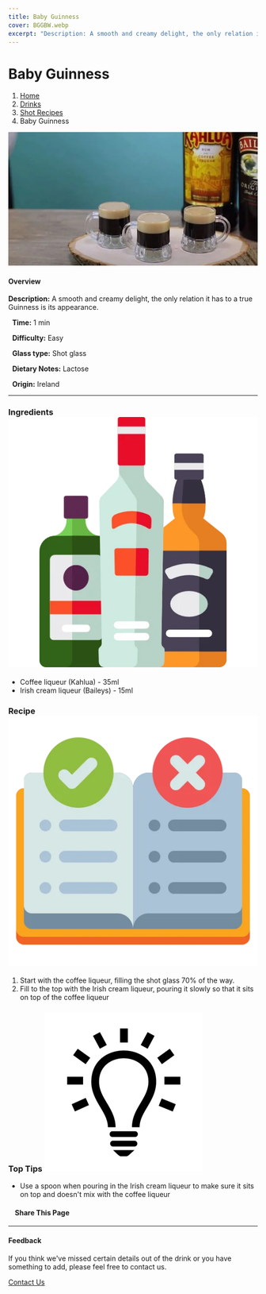 ```yaml
---
title: Baby Guinness
cover: BGGBW.webp
excerpt: "Description: A smooth and creamy delight, the only relation it has to a true Guinness is its appearance."
---
```


# Baby Guinness

1.  [Home](/)
2.  [Drinks](drinks)
3.  [Shot Recipes](drinks/shotrecipes)
4.  Baby Guinness

![](/images/babyguinness.webp)

#### Overview

**Description:** A smooth and creamy delight, the only relation it has to a true Guinness is its appearance.

  **Time:** 1 min

  **Difficulty:** Easy

  **Glass type:** Shot glass

  **Dietary Notes:** Lactose

  **Origin:** Ireland

* * *

### Ingredients ![target](/images/liquor.webp)

-   Coffee liqueur (Kahlua) - 35ml
-   Irish cream liqueur (Baileys) - 15ml

### Recipe ![target](/images/rules.webp)

1.  Start with the coffee liqueur, filling the shot glass 70% of the way.
2.  Fill to the top with the Irish cream liqueur, pouring it slowly so that it sits on top of the coffee liqueur

### Top Tips ![target](/images/lightbulb.webp)

-   Use a spoon when pouring in the Irish cream liqueur to make sure it sits on top and doesn't mix with the coffee liqueur

####     Share This Page

[](https://www.facebook.com/sharer/sharer.php?u=beergogglegames.co.uk/Drinks/ShotRecipes/babyguinness)[](https://www.instagram.com/direct/new/)[](https://twitter.com/intent/tweet?url=beergogglegames.co.uk/Drinks/ShotRecipes/babyguinness)

* * *

#### Feedback

If you think we've missed certain details out of the drink or you have something to add, please feel free to contact us.

  
  
  
[Contact Us](contact)
